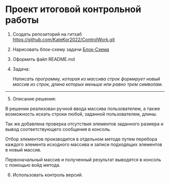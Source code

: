 # Проект итоговой контрольной работы

1. Создать репозиторий на гитхаб
https://github.com/KateKor2022/ControlWork.git

2. Нарисовать блок-схему задачи
[Блок-Схема](./Diagram.jpeg)

3. Оформить файл README.md

4. Задача: 

    *Написать программу, которая из массива строк формирует новый массив из строк, длина которых меньше или равно трем символам.*

***

5. Описание решения:

В решении реализован ручной ввода массива пользователем, а также возможность искать строки любой, заданной пользователем, длины.

Так же добавлена проверка отсутствия элементов заданного размера и вывод соответствующего сообщения в консоль.

Отбор элементов производится в отдельном методе путем перебора каждого элемента исходного массива и записи подходящих элементов в новый массив.

Первоначальный массив и полученный результат выводятся в консоль с помощью  войд метода.

6. Использовать контроль версий.